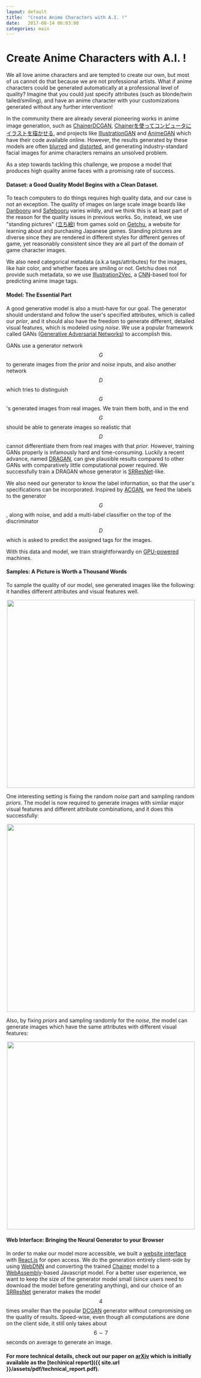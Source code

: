 ```yaml
---
layout: default
title:  "Create Anime Characters with A.I. !"
date:   2017-08-14 06:03:00
categories: main
---
```


# Create Anime Characters with A.I. !

We all love anime characters and are tempted to create our own,
but most of us cannot do that because we are not professional artists.
What if anime characters could be generated automatically at a professional level of quality?  Imagine that you could just specify attributes (such as blonde/twin tailed/smiling), and have an anime character with your customizations generated without any further intervention!

In the community there are already several pioneering works in anime image generation, such as [ChainerDCGAN](https://github.com/pfnet-research/chainer-gan-lib), [Chainerを使ってコンピュータにイラストを描かせる](http://qiita.com/rezoolab/items/5cc96b6d31153e0c86bc), and projects like [IllustrationGAN](https://github.com/tdrussell/IllustrationGAN) and [AnimeGAN](https://github.com/jayleicn/animeGAN) which have their code available online.
However, the results generated by these models are often [blurred](https://github.com/jayleicn/animeGAN/blob/master/images/fake_sample.png) and [distorted](https://qiita-image-store.s3.amazonaws.com/0/61296/7838e32d-1ca9-be96-ddd9-2e400be99ea1.jpeg),
and generating industry-standard facial images for anime characters remains an unsolved problem.

As a step towards tackling this challenge, we propose a model that produces high quality anime faces with a promising rate of success.

#### Dataset: a Good Quality Model Begins with a Clean Dataset.

To teach computers to do things requires high quality data, and our case is not an exception.
The quality of images on large scale image boards like [Danbooru](https://danbooru.donmai.us) and [Safebooru](https://safebooru.org) varies wildly, and we think this is at least part of the reason for the quality issues in previous works.
So, instead, we use "standing pictures" ([立ち絵](http://dic.nicovideo.jp/a/%E7%AB%8B%E3%81%A1%E7%B5%B5)) from games sold on [Getchu](http://www.getchu.com), a website for learning about and purchasing Japanese games.
Standing pictures are diverse since they are rendered in different styles for different genres of game, yet reasonably consistent since they are all part of the domain of game character images.

We also need categorical metadata (a.k.a tags/attributes) for the images, like hair color, and whether faces are smiling or not.
Getchu does not provide such metadata, so we use [Illustration2Vec](http://illustration2vec.net/), a [CNN](https://cs231n.github.io/convolutional-networks/)-based tool for predicting anime image tags.

#### Model: The Essential Part

A good generative model is also a must-have for our goal.
The generator should understand and follow the user's specified attributes, which is called our _prior_,
and it should also have the freedom to generate different, detailed visual features, which is modeled using _noise_.
We use a popular framework called GANs ([Generative Adversarial Networks](https://papers.nips.cc/paper/5423-generative-adversarial-nets)) to accomplish this.

GANs use a generator network $$G$$ to generate images from the _prior_ and _noise_ inputs,
and also another network $$D$$ which tries to distinguish $$G$$'s generated images from real images.
We train them both, and in the end $$G$$ should be able to generate images so realistic that $$D$$ cannot differentiate them from real images with that _prior_.
However, training GANs properly is infamously hard and time-consuming.
Luckily a recent advance, named [DRAGAN](https://arxiv.org/abs/1705.07215),
can give plausible results compared to other GANs with comparatively little computational power required. We successfully train a DRAGAN whose generator is [SRResNet](https://arxiv.org/abs/1609.04802)-like.

We also need our generator to know the label information, so that the user's specifications can be incorporated. Inspired by [ACGAN](https://arxiv.org/abs/1610.09585),
we feed the labels to the generator $$G$$, along with noise, and add a multi-label classifier on the top of the discriminator $$D$$ which is asked to predict the assigned tags for the images.

With this data and model, we train straightforwardly on [GPU-powered](http://www.nvidia.com/object/machine-learning.html) machines.

#### Samples: A Picture is Worth a Thousand Words

To sample the quality of our model, see generated images like the following: it handles different attributes and visual features well.

<center><img src="{{ site.url }}/assets/news-img/samples.jpg" align="middle" width="500"></center>

One interesting setting is fixing the random _noise_ part and sampling random _priors_. The model is now required to generate images with similar major visual features and different attribute combinations, and it does this successfully:

<center><img src="{{ site.url }}/assets/news-img/fixed_noise.jpg" align="middle" width="500"></center>

Also, by fixing _priors_ and sampling randomly for the _noise_, the model can generate images which have the same attributes with different visual features:

<center><img src="{{ site.url }}/assets/news-img/fix_attributes_a.png" align="middle" width="500"></center>

#### Web Interface: Bringing the Neural Generator to your Browser

In order to make our model more accessible, we built a [website interface](http://make.girls.moe) with [React.js](https://facebook.github.io/react/) for open access.
We do the generation entirely client-side by using [WebDNN](https://mil-tokyo.github.io/webdnn/) and converting the trained [Chainer](https://chainer.org/) model to a [WebAssembly](http://webassembly.org/)-based Javascript model.
For a better user experience, we want to keep the size of the generator model small (since users need to download the model before generating anything),
and our choice of an [SRResNet](https://arxiv.org/abs/1609.04802) generator makes the model $$4$$ times smaller than the popular [DCGAN](https://arxiv.org/abs/1511.06434) generator without compromising on the quality of results.
Speed-wise, even though all computations are done on the client side, it still only takes about $$6\sim 7$$ seconds on average to generate an image.

#### For more technical details, check out our paper on [arXiv](https://arxiv.org/abs/1708.05509) which is initially available as the [techinical report]({{ site.url }}/assets/pdf/technical_report.pdf).
